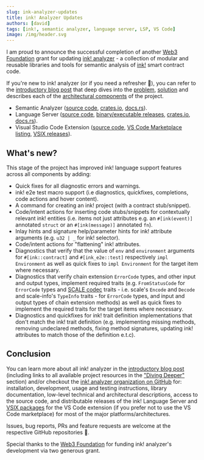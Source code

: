 ```yaml
---
slug: ink-analyzer-updates
title: ink! Analyzer Updates
authors: [david]
tags: [ink!, semantic analyzer, language server, LSP, VS Code]
image: /img/header.svg
---
```


I am proud to announce the successful completion of another [Web3 Foundation](https://web3.foundation/) grant for
updating [ink! analyzer](https://github.com/ink-analyzer) - a collection of modular and reusable libraries and tools
for semantic analysis of [ink!](https://use.ink/) smart contract code.

If you're new to ink! analyzer (or if you need a refresher 🙂), you can refer to the
[introductory blog post](./introducing-ink-analyzer) that deep dives into the
[problem](./introducing-ink-analyzer#problem), [solution](./introducing-ink-analyzer#solution) and
describes each of the [architectural components](./introducing-ink-analyzer#architecture) of the project.

- Semantic Analyzer ([source code](https://github.com/ink-analyzer/ink-analyzer/tree/master/crates/analyzer),
  [crates.io](https://crates.io/crates/ink-analyzer), [docs.rs](https://docs.rs/ink-analyzer/latest/ink_analyzer/)).
- Language Server ([source code](https://github.com/ink-analyzer/ink-analyzer/tree/master/crates/lsp-server),
  [binary/executable releases](https://github.com/ink-analyzer/ink-analyzer/releases),
  [crates.io](https://crates.io/crates/ink-lsp-server), [docs.rs](https://docs.rs/ink-lsp-server/latest/ink_lsp_server/)).
- Visual Studio Code Extension ([source code](https://github.com/ink-analyzer/ink-vscode),
  [VS Code Marketplace listing](https://marketplace.visualstudio.com/items?itemName=ink-analyzer.ink-analyzer),
  [VSIX releases](https://github.com/ink-analyzer/ink-vscode/releases)).

## What's new?

This stage of the project has improved ink! language support features across all components by adding:

- Quick fixes for all diagnostic errors and warnings.
- ink! e2e test macro support (i.e diagnostics, quickfixes, completions, code actions and hover content).
- A command for creating an ink! project (with a contract stub/snippet).
- Code/intent actions for inserting code stubs/snippets for contextually relevant ink! entities
  (i.e. items not just attributes e.g. an `#[ink(event)]` annotated `struct` or an `#[ink(message)]` annotated `fn`).
- Inlay hints and signature help/parameter hints for ink! attribute arguments (e.g. `u32 | _` for ink! selector).
- Code/intent actions for "flattening" ink! attributes.
- Diagnostics that verify that the value of `env` and `environment` arguments for `#[ink::contract]` and
  `#[ink_e2e::test]` respectively `impl Environment` as well as quick fixes to `impl Environment` for
  the target item where necessary.
- Diagnostics that verify chain extension `ErrorCode` types, and other input and output types,
  implement required traits (e.g. `FromStatusCode` for `ErrorCode` types and
  [SCALE codec](https://docs.substrate.io/reference/scale-codec/) traits - i.e. scale's `Encode` and `Decode` and
  scale-info's `TypeInfo` traits - for `ErrorCode` types, and input and output types of chain extension methods)
  as well as quick fixes to implement the required traits for the target items where necessary.
- Diagnostics and quickfixes for ink! trait definition implementations that don't match the ink! trait definition
  (e.g. implementing missing methods, removing undeclared methods, fixing method signatures,
  updating ink! attributes to match those of the definition e.t.c).

<!-- truncate -->

## Conclusion

You can learn more about all ink! analyzer in the [introductory blog post](./introducing-ink-analyzer)
(including links to all available project resources in the ["Diving Deeper"](./introducing-ink-analyzer#diving-deeper)
section) and/or checkout the [ink! analyzer organization on GitHub](https://github.com/ink-analyzer) for:
installation, development, usage and testing instructions, library documentation, low-level technical and
architectural descriptions, access to the source code, and distributable releases of the ink! Language Server and
[VSIX packages](https://code.visualstudio.com/api/working-with-extensions/publishing-extension#packaging-extensions)
for the VS Code extension (if you prefer not to use the VS Code marketplace) for most of the major platforms/architectures.

Issues, bug reports, PRs and feature requests are welcome at the respective GitHub repositories 🙂.

Special thanks to the [Web3 Foundation](https://web3.foundation/) for funding ink! analyzer's development via
two generous grant.
